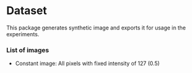 # Dataset

This package generates synthetic image and exports it for usage in the experiments.

### List of images
- Constant image: All pixels with fixed intensity of 127 (0.5)